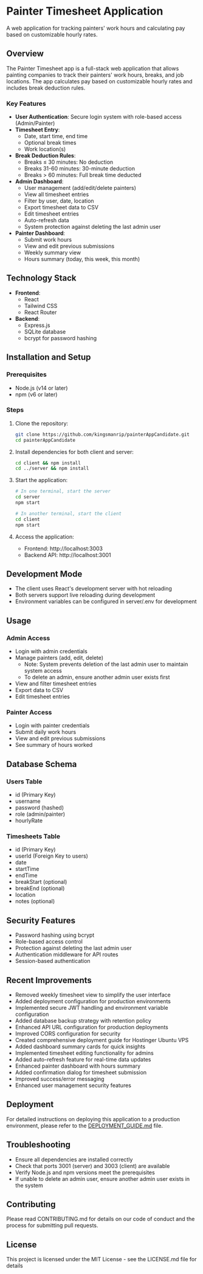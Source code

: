 # Painter Timesheet Application

A web application for tracking painters' work hours and calculating pay based on customizable hourly rates.

## Overview

The Painter Timesheet app is a full-stack web application that allows painting companies to track their painters' work hours, breaks, and job locations. The app calculates pay based on customizable hourly rates and includes break deduction rules.

### Key Features

- **User Authentication**: Secure login system with role-based access (Admin/Painter)
- **Timesheet Entry**:
  - Date, start time, end time
  - Optional break times
  - Work location(s)
- **Break Deduction Rules**:
  - Breaks ≤ 30 minutes: No deduction
  - Breaks 31-60 minutes: 30-minute deduction
  - Breaks > 60 minutes: Full break time deducted
- **Admin Dashboard**:
  - User management (add/edit/delete painters)
  - View all timesheet entries
  - Filter by user, date, location
  - Export timesheet data to CSV
  - Edit timesheet entries
  - Auto-refresh data
  - System protection against deleting the last admin user
- **Painter Dashboard**:
  - Submit work hours
  - View and edit previous submissions
  - Weekly summary view
  - Hours summary (today, this week, this month)

## Technology Stack

- **Frontend**:
  - React
  - Tailwind CSS
  - React Router
- **Backend**:
  - Express.js
  - SQLite database
  - bcrypt for password hashing

## Installation and Setup

### Prerequisites
- Node.js (v14 or later)
- npm (v6 or later)

### Steps

1. Clone the repository:
   ```bash
   git clone https://github.com/kingsmanrip/painterAppCandidate.git
   cd painterAppCandidate
   ```

2. Install dependencies for both client and server:
   ```bash
   cd client && npm install
   cd ../server && npm install
   ```

3. Start the application:
   ```bash
   # In one terminal, start the server
   cd server
   npm start

   # In another terminal, start the client
   cd client
   npm start
   ```

4. Access the application:
   - Frontend: http://localhost:3003
   - Backend API: http://localhost:3001

## Development Mode

- The client uses React's development server with hot reloading
- Both servers support live reloading during development
- Environment variables can be configured in server/.env for development

## Usage

### Admin Access
- Login with admin credentials
- Manage painters (add, edit, delete)
  - Note: System prevents deletion of the last admin user to maintain system access
  - To delete an admin, ensure another admin user exists first
- View and filter timesheet entries
- Export data to CSV
- Edit timesheet entries

### Painter Access
- Login with painter credentials
- Submit daily work hours
- View and edit previous submissions
- See summary of hours worked

## Database Schema

### Users Table
- id (Primary Key)
- username
- password (hashed)
- role (admin/painter)
- hourlyRate

### Timesheets Table
- id (Primary Key)
- userId (Foreign Key to users)
- date
- startTime
- endTime
- breakStart (optional)
- breakEnd (optional)
- location
- notes (optional)

## Security Features

- Password hashing using bcrypt
- Role-based access control
- Protection against deleting the last admin user
- Authentication middleware for API routes
- Session-based authentication

## Recent Improvements

- Removed weekly timesheet view to simplify the user interface
- Added deployment configuration for production environments
- Implemented secure JWT handling and environment variable configuration
- Added database backup strategy with retention policy
- Enhanced API URL configuration for production deployments
- Improved CORS configuration for security
- Created comprehensive deployment guide for Hostinger Ubuntu VPS
- Added dashboard summary cards for quick insights
- Implemented timesheet editing functionality for admins
- Added auto-refresh feature for real-time data updates
- Enhanced painter dashboard with hours summary
- Added confirmation dialog for timesheet submission
- Improved success/error messaging
- Enhanced user management security features

## Deployment

For detailed instructions on deploying this application to a production environment, please refer to the [DEPLOYMENT_GUIDE.md](DEPLOYMENT_GUIDE.md) file.

## Troubleshooting

- Ensure all dependencies are installed correctly
- Check that ports 3001 (server) and 3003 (client) are available
- Verify Node.js and npm versions meet the prerequisites
- If unable to delete an admin user, ensure another admin user exists in the system

## Contributing

Please read CONTRIBUTING.md for details on our code of conduct and the process for submitting pull requests.

## License

This project is licensed under the MIT License - see the LICENSE.md file for details
